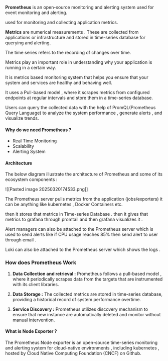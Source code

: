 			
**Prometheus** is an open-source monitoring and alerting system used for event monitoring and alerting. 

used for monitoring and collecting application metrics.

**Metrics** are numerical measurements . These are collected from applications or infrastructure and stored in time-series database for querying and alerting. 

The time series refers to the recording of changes over time. 

Metrics play an important role in understanding why your application is running in a certain way. 

It is metrics based monitoring system that helps you ensure that your system and services are healthy and behaving well. 

It uses a Pull-based model , where it scrapes metrics from configured endpoints at regular intervals and store them in a time-series database. 


Users can query the collected data with the help of PromQL(Prometheus Query Language) to analyze the system performance , generate alerts , and visualize trends. 



#### Why do we need Prometheus ?


* Real Time Monitoring 
* Scalability 
* Alerting System


#### Architecture 

The below diagram illustrate the architecture of Prometheus and some of its ecosystem components : 

![[Pasted image 20250320174533.png]]


The Prometheus server pulls metrics from the application (jobs/exporters) it can be anything like kubernetes , Docker Containers etc. 


then it stores that metrics in Time-series Database . 
then it gives that metrics to grafana through promtail and then grafana visualizes it . 

Alert managers can also be attached to the Prometheus server which is used to send alerts like if CPU usage reaches 85% then send alert to user through email . 

Loki can also be attached to the Prometheus server which shows the logs . 




### How does Prometheus Work 

1. **Data Collection and retrieval :** 
	Prometheus follows a pull-based model , where it periodically scrapes data from the targets that are instrumented with its client libraries. 

2. **Data Storage :** 
	The collected metrics are stored in time-series database, providing a historical record of system performance overtime. 

3. **Service Discovery :** 
	Prometheus utilizes discovery mechanism to ensure that new instance are automatically deleted and monitor without manual intervention. 




#### What is Node Exporter ?

The Prometheus Node exporter is an open-source time-series monitoring and alerting system for cloud-native environments , including kubernetes , hosted by Cloud Native Computing Foundation (CNCF) on Github. 